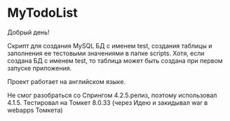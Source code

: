 # MyTodoList

Добрый день!

Скрипт для создания MySQL БД с именем test, создания таблицы и заполнения ее 
тестовыми значениями в папке scripts. Хотя, если создана БД с именем test, то таблица 
может быть создана при первом запуске приложения.

Проект работает на английском языке.

Не смог разобраться со Спрингом 4.2.5.релиз, поэтому использовал 4.1.5.
Тестировал на Томкет 8.0.33 (через Идею и закидывал war в webapps Томкета)